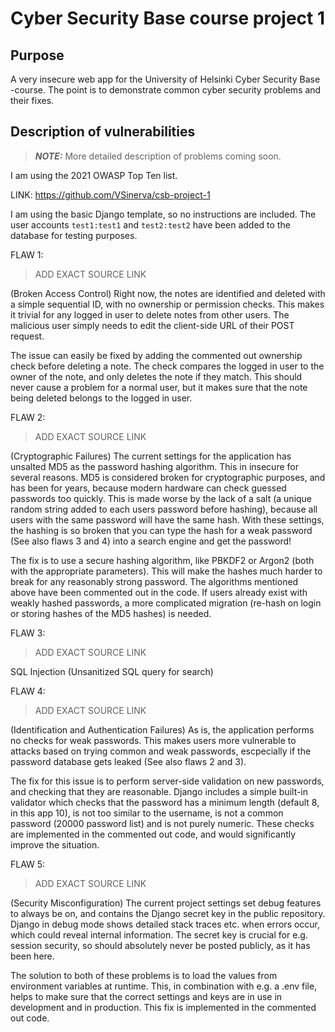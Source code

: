 # Cyber Security Base course project 1

## Purpose

A very insecure web app for the University of Helsinki Cyber Security Base -course.
The point is to demonstrate common cyber security problems and their fixes.

## Description of vulnerabilities

> **_NOTE:_** More detailed description of problems coming soon.

I am using the 2021 OWASP Top Ten list.

LINK: https://github.com/VSinerva/csb-project-1

I am using the basic Django template, so no instructions are included.
The user accounts `test1:test1` and `test2:test2` have been added to the database for testing purposes.

FLAW 1:
> ADD EXACT SOURCE LINK

(Broken Access Control) Right now, the notes are identified and deleted with a simple sequential ID, with no ownership or permission checks.
This makes it trivial for any logged in user to delete notes from other users.
The malicious user simply needs to edit the client-side URL of their POST request.

The issue can easily be fixed by adding the commented out ownership check before deleting a note.
The check compares the logged in user to the owner of the note, and only deletes the note if they match.
This should never cause a problem for a normal user, but it makes sure that the note being deleted
belongs to the logged in user.


FLAW 2:
> ADD EXACT SOURCE LINK

(Cryptographic Failures) The current settings for the application has unsalted MD5 as the password hashing algorithm.
This in insecure for several reasons.
MD5 is considered broken for cryptographic purposes, and has been for years, because modern hardware can check guessed passwords too quickly.
This is made worse by the lack of a salt (a unique random string added to each users password before hashing), because all users with the same password will have the same hash.
With these settings, the hashing is so broken that you can type the hash for a weak password (See also flaws 3 and 4) into a search engine and get the password!

The fix is to use a secure hashing algorithm, like PBKDF2 or Argon2 (both with the appropriate parameters).
This will make the hashes much harder to break for any reasonably strong password.
The algorithms mentioned above have been commented out in the code.
If users already exist with weakly hashed passwords, a more complicated migration (re-hash on login or storing hashes of the MD5 hashes) is needed.

FLAW 3:
> ADD EXACT SOURCE LINK

SQL Injection (Unsanitized SQL query for search)


FLAW 4:
> ADD EXACT SOURCE LINK

(Identification and Authentication Failures) As is, the application performs no checks for weak passwords.
This makes users more vulnerable to attacks based on trying common and weak passwords, escpecially if the password database gets leaked (See also flaws 2 and 3).

The fix for this issue is to perform server-side validation on new passwords, and checking that they are reasonable.
Django includes a simple built-in validator which checks that the password has a minimum length (default 8, in this app 10), is not too similar to the username, is not a common password (20000 password list) and is not purely numeric.
These checks are implemented in the commented out code, and would significantly improve the situation.


FLAW 5:
> ADD EXACT SOURCE LINK

(Security Misconfiguration) The current project settings set debug features to always be on, and contains the Django secret key in the public repository.
Django in debug mode shows detailed stack traces etc. when errors occur, which could reveal internal information.
The secret key is crucial for e.g. session security, so should absolutely never be posted publicly, as it has been here.

The solution to both of these problems is to load the values from environment variables at runtime.
This, in combination with e.g. a .env file, helps to make sure that the correct settings and keys are in use in development and in production.
This fix is implemented in the commented out code.
